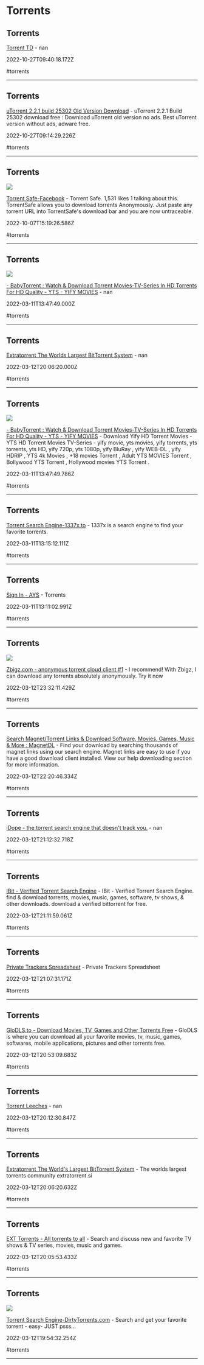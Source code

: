 # Torrents

## Torrents

[Torrent TD](https://td.torrent-to-drive.workers.dev/0:) - nan

2022-10-27T09:40:18.172Z

#torrents

---

## Torrents

[uTorrent 2.2.1 build 25302 Old Version Download](https://codecpack.co/download/utorrent.html) - uTorrent 2.2.1 Build 25302 download free : Download uTorrent old version no ads. Best uTorrent version without ads, adware free.

2022-10-27T09:14:29.226Z

#torrents

---

## Torrents

![](https://scontent-iad3-1.xx.fbcdn.net/v/t39.30808-1/294139397_583183700177206_9155137610115566559_n.png?_nc_cat=108&ccb=1-7&_nc_sid=02a3f0&_nc_ohc=QWlV4wtDnOsAX-H0H44&_nc_ht=scontent-iad3-1.xx&oh=00_AfBvhtJhx8goGPrc42atER2RJHBW2Ohjmw3zr9WPyzQb8A&oe=6516EBEE)

[Torrent Safe-Facebook](https://www.facebook.com/TorrentSafe) - Torrent Safe. 1,531 likes  1 talking about this. TorrentSafe allows you to download torrents Anonymously. Just paste any torrent URL into TorrentSafe's download bar and you are now untraceable.

2022-10-07T15:19:26.586Z

#torrents

---

## Torrents

![](https://babytorrent.uno/img/logo-baby.png)

[- BabyTorrent : Watch & Download Torrent Movies-TV-Series In HD Torrents For HD Quality - YTS - YIFY MOVIES](https://babytorrent.uno/verify?url=https%3A%2F%2Fbabytorrent.uno) - nan

2022-03-11T13:47:49.000Z

#torrents

---

## Torrents

[Extratorrent The Worlds Largest BitTorrent System](https://ww25.extratorrent.si/?subid1=20220807-0819-0598-9f6b-4ad7ff0a55fd) - nan

2022-03-12T20:06:20.000Z

#torrents

---

## Torrents

![](https://babytorrent.uno/img/logo-baby.png)

[- BabyTorrent : Watch & Download Torrent Movies-TV-Series In HD Torrents For HD Quality - YTS - YIFY MOVIES](https://babytorrent.uno) - Download Yify HD Torrent Movies - YTS HD Torrent Movies TV-Series - yify movie, yts movies, yify torrents, yts torrents, yts HD, yify 720p, yts 1080p, yify BluRay , yify WEB-DL , yify HDRIP , YTS 4k Movies , +18 movies Torrent , Adult YTS MOVIES Torrent , Bollywood YTS Torrent , Hollywood movies YTS Torrent .

2022-03-11T13:47:49.786Z

#torrents

---

## Torrents

[Torrent Search Engine-1337x.to](https://www.1337x.to) - 1337x is a search engine to find your favorite torrents.

2022-03-11T13:15:12.111Z

#torrents

---

## Torrents

[Sign In - AYS](http://aystorrent.ro/login.php?returnto=%2F) - Torrents

2022-03-11T13:11:02.991Z

#torrents

---

## Torrents

![](https://zbigz.com/img/zbz.png)

[Zbigz.com - anonymous torrent cloud client #1](https://zbigz.com) - I recommend! With Zbigz, I can download any torrents absolutely anonymously. Try it now

2022-03-12T23:32:11.429Z

#torrents

---

## Torrents

[Search Magnet/Torrent Links & Download Software, Movies, Games, Music & More : MagnetDL](https://www.magnetdl.com) - Find your download by searching thousands of magnet links using our search engine. Magnet links are easy to use if you have a good download client installed. View our help downloading section for more information.

2022-03-12T22:20:46.334Z

#torrents

---

## Torrents

[iDope - the torrent search engine that doesn't track you.](https://idope.se) - nan

2022-03-12T21:12:32.718Z

#torrents

---

## Torrents

[IBit - Verified Torrent Search Engine](https://ibit.to) - IBit - Verified Torrent Search Engine. find & download torrents, movies, music, games, software, tv shows, & other downloads. download a verified bittorrent for free.

2022-03-12T21:11:59.061Z

#torrents

---

## Torrents

[Private Trackers Spreadsheet](https://hdvinnie.github.io/Private-Trackers-Spreadsheet) - Private Trackers Spreadsheet

2022-03-12T21:07:31.171Z

#torrents

---

## Torrents

[GloDLS.to - Download Movies, TV, Games and Other Torrents Free](https://glodls.to/home.php) - GloDLS is where you can download all your favorite movies, tv, music, games, softwares, mobile applications, pictures and other torrents free.

2022-03-12T20:53:09.683Z

#torrents

---

## Torrents

[Torrent Leeches](https://filehostlist.miraheze.org/wiki/Torrent_Leeches) - nan

2022-03-12T20:12:30.847Z

#torrents

---

## Torrents

[Extratorrent The World's Largest BitTorrent System](https://extratorrent.si) - The worlds largest torrents community extratorrent.si

2022-03-12T20:06:20.632Z

#torrents

---

## Torrents

[EXT Torrents - All torrents to all](https://ext.to) - Search and discuss new and favorite TV shows & TV series, movies, music and games.

2022-03-12T20:05:53.433Z

#torrents

---

## Torrents

![](https://dirtytorrents.com/img/Fcover.jpg?v=2)

[Torrent Search Engine-DirtyTorrents.com](https://dirtytorrents.com) - Search and get your favorite torrent - easy- JUST psss...

2022-03-12T19:54:32.254Z

#torrents

---
